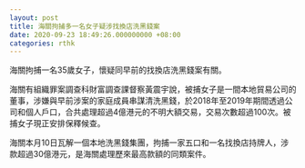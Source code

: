 ```yaml
---
layout: post
title: 海關拘捕多一名女子疑涉找換店洗黑錢案
date: 2020-09-23 18:49:26.000000000 +08:00
categories: rthk
---
```


海關拘捕一名35歲女子，懷疑同早前的找換店洗黑錢案有關。

海關有組織罪案調查科財富調查課督察黃震宇說，被捕女子是一間本地貿易公司的董事，涉嫌與早前涉案的家庭成員串謀清洗黑錢，於2018年至2019年期間透過公司和個人戶口，合共處理超過4億港元的不明大額交易，交易次數超過100次。被捕女子現正安排保釋候查。

海關本月10日瓦解一個本地洗黑錢集團，拘捕一家五口和一名找換店持牌人，涉款超過30億港元，是海關處理歷來最高款額的同類案件。
